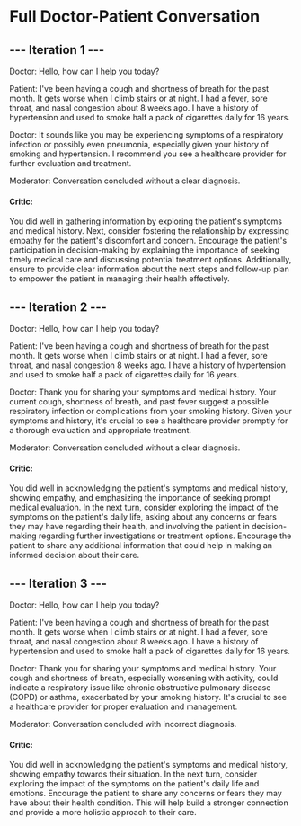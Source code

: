 # Full Doctor-Patient Conversation


 ## --- Iteration 1 ---

Doctor: Hello, how can I help you today? 

Patient: I've been having a cough and shortness of breath for the past month. It gets worse when I climb stairs or at night. I had a fever, sore throat, and nasal congestion about 8 weeks ago. I have a history of hypertension and used to smoke half a pack of cigarettes daily for 16 years.

Doctor: It sounds like you may be experiencing symptoms of a respiratory infection or possibly even pneumonia, especially given your history of smoking and hypertension. I recommend you see a healthcare provider for further evaluation and treatment.

Moderator: Conversation concluded without a clear diagnosis.
 #### Critic:
 You did well in gathering information by exploring the patient's symptoms and medical history. Next, consider fostering the relationship by expressing empathy for the patient's discomfort and concern. Encourage the patient's participation in decision-making by explaining the importance of seeking timely medical care and discussing potential treatment options. Additionally, ensure to provide clear information about the next steps and follow-up plan to empower the patient in managing their health effectively.


 ## --- Iteration 2 ---

Doctor: Hello, how can I help you today? 

Patient: I've been having a cough and shortness of breath for the past month. It gets worse when I climb stairs or at night. I had a fever, sore throat, and nasal congestion 8 weeks ago. I have a history of hypertension and used to smoke half a pack of cigarettes daily for 16 years.

Doctor: Thank you for sharing your symptoms and medical history. Your current cough, shortness of breath, and past fever suggest a possible respiratory infection or complications from your smoking history. Given your symptoms and history, it's crucial to see a healthcare provider promptly for a thorough evaluation and appropriate treatment.

Moderator: Conversation concluded without a clear diagnosis.
 #### Critic:
 You did well in acknowledging the patient's symptoms and medical history, showing empathy, and emphasizing the importance of seeking prompt medical evaluation. In the next turn, consider exploring the impact of the symptoms on the patient's daily life, asking about any concerns or fears they may have regarding their health, and involving the patient in decision-making regarding further investigations or treatment options. Encourage the patient to share any additional information that could help in making an informed decision about their care.


 ## --- Iteration 3 ---

Doctor: Hello, how can I help you today? 

Patient: I've been having a cough and shortness of breath for the past month. It gets worse when I climb stairs or at night. I had a fever, sore throat, and nasal congestion about 8 weeks ago. I have a history of hypertension and used to smoke half a pack of cigarettes daily for 16 years.

Doctor: Thank you for sharing your symptoms and medical history. Your cough and shortness of breath, especially worsening with activity, could indicate a respiratory issue like chronic obstructive pulmonary disease (COPD) or asthma, exacerbated by your smoking history. It's crucial to see a healthcare provider for proper evaluation and management.

Moderator: Conversation concluded with incorrect diagnosis.
 #### Critic:
 You did well in acknowledging the patient's symptoms and medical history, showing empathy towards their situation. In the next turn, consider exploring the impact of the symptoms on the patient's daily life and emotions. Encourage the patient to share any concerns or fears they may have about their health condition. This will help build a stronger connection and provide a more holistic approach to their care.

